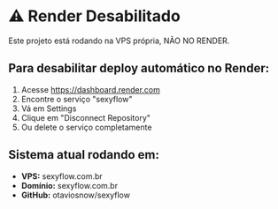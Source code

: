 # ⚠️ Render Desabilitado

Este projeto está rodando na VPS própria, NÃO NO RENDER.

## Para desabilitar deploy automático no Render:

1. Acesse https://dashboard.render.com
2. Encontre o serviço "sexyflow"
3. Vá em Settings
4. Clique em "Disconnect Repository"
5. Ou delete o serviço completamente

## Sistema atual rodando em:
- **VPS:** sexyflow.com.br
- **Domínio:** sexyflow.com.br
- **GitHub:** otaviosnow/sexyflow

